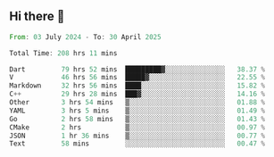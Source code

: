 ## Hi there 👋

<!--START_SECTION:waka-->

```rust
From: 03 July 2024 - To: 30 April 2025

Total Time: 208 hrs 11 mins

Dart         79 hrs 52 mins  █████████▓░░░░░░░░░░░░░░░   38.37 %
V            46 hrs 56 mins  █████▓░░░░░░░░░░░░░░░░░░░   22.55 %
Markdown     32 hrs 56 mins  ████░░░░░░░░░░░░░░░░░░░░░   15.82 %
C++          29 hrs 28 mins  ███▓░░░░░░░░░░░░░░░░░░░░░   14.16 %
Other        3 hrs 54 mins   ▒░░░░░░░░░░░░░░░░░░░░░░░░   01.88 %
YAML         3 hrs 5 mins    ▒░░░░░░░░░░░░░░░░░░░░░░░░   01.49 %
Go           2 hrs 58 mins   ▒░░░░░░░░░░░░░░░░░░░░░░░░   01.43 %
CMake        2 hrs           ▒░░░░░░░░░░░░░░░░░░░░░░░░   00.97 %
JSON         1 hr 36 mins    ▒░░░░░░░░░░░░░░░░░░░░░░░░   00.77 %
Text         58 mins         ░░░░░░░░░░░░░░░░░░░░░░░░░   00.47 %
```

<!--END_SECTION:waka-->

<!--
**mathiskakal/mathiskakal** is a ✨ _special_ ✨ repository because its `README.md` (this file) appears on your GitHub profile.

Here are some ideas to get you started:

- 🔭 I’m currently working on ...
- 🌱 I’m currently learning ...
- 👯 I’m looking to collaborate on ...
- 🤔 I’m looking for help with ...
- 💬 Ask me about ...
- 📫 How to reach me: ...
- 😄 Pronouns: ...
- ⚡ Fun fact: ...
-->
